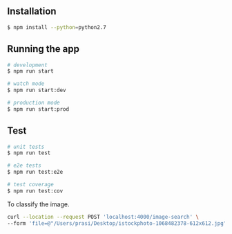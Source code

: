 ## Installation

```bash
$ npm install --python=python2.7
```

## Running the app

```bash
# development
$ npm run start

# watch mode
$ npm run start:dev

# production mode
$ npm run start:prod
```

## Test

```bash
# unit tests
$ npm run test

# e2e tests
$ npm run test:e2e

# test coverage
$ npm run test:cov
```

To classify the image.

```bash
curl --location --request POST 'localhost:4000/image-search' \
--form 'file=@"/Users/prasi/Desktop/istockphoto-1068482378-612x612.jpg"' 
```

